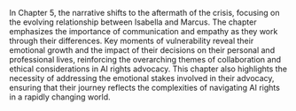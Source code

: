 In Chapter 5, the narrative shifts to the aftermath of the crisis, focusing on the evolving relationship between Isabella and Marcus. The chapter emphasizes the importance of communication and empathy as they work through their differences. Key moments of vulnerability reveal their emotional growth and the impact of their decisions on their personal and professional lives, reinforcing the overarching themes of collaboration and ethical considerations in AI rights advocacy. This chapter also highlights the necessity of addressing the emotional stakes involved in their advocacy, ensuring that their journey reflects the complexities of navigating AI rights in a rapidly changing world.
